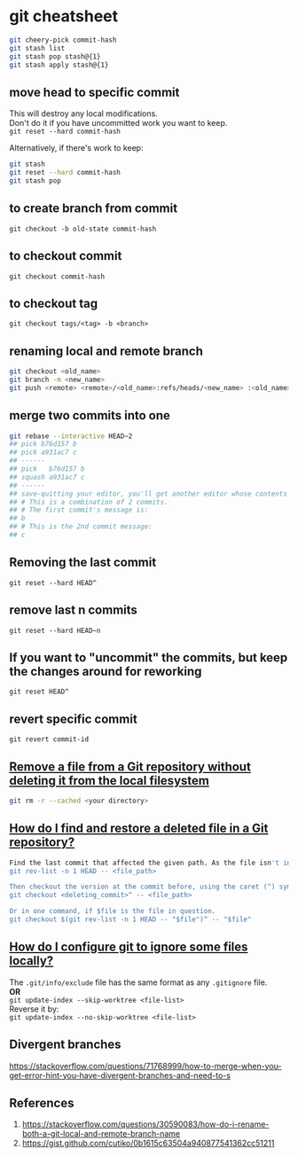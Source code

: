 # git cheatsheet

```bash
git cheery-pick commit-hash
git stash list
git stash pop stash@{1}
git stash apply stash@{1}
```

## move head to specific commit

This will destroy any local modifications.  
Don't do it if you have uncommitted work you want to keep.  
`git reset --hard commit-hash`  

Alternatively, if there's work to keep:  
```bash
git stash
git reset --hard commit-hash
git stash pop
```

## to create branch from commit

`git checkout -b old-state commit-hash`

## to checkout commit

`git checkout commit-hash`

## to checkout tag

`git checkout tags/<tag> -b <branch>`


## renaming local and remote branch

```bash
git checkout <old_name>
git branch -m <new_name>
git push <remote> <remote>/<old_name>:refs/heads/<new_name> :<old_name>
```


## merge two commits into one

```bash
git rebase --interactive HEAD~2
## pick b76d157 b
## pick a931ac7 c
## ------
## pick   b76d157 b
## squash a931ac7 c
## ------
## save-quitting your editor, you'll get another editor whose contents are
## # This is a combination of 2 commits.
## # The first commit's message is:
## b
## # This is the 2nd commit message:
## c
```

## Removing the last commit

`git reset --hard HEAD^`

## remove last n commits

`git reset --hard HEAD~n`

## If you want to "uncommit" the commits, but keep the changes around for reworking

`git reset HEAD^`

## revert specific commit

`git revert commit-id`

## [Remove a file from a Git repository without deleting it from the local filesystem](https://stackoverflow.com/questions/1143796/remove-a-file-from-a-git-repository-without-deleting-it-from-the-local-filesyste)
```bash
git rm -r --cached <your directory>
```

## [How do I find and restore a deleted file in a Git repository?](https://stackoverflow.com/questions/953481/how-do-i-find-and-restore-a-deleted-file-in-a-git-repository)
```bash
Find the last commit that affected the given path. As the file isn't in the HEAD commit, that previous commit must have deleted it.
git rev-list -n 1 HEAD -- <file_path>

Then checkout the version at the commit before, using the caret (^) symbol:
git checkout <deleting_commit>^ -- <file_path>

Or in one command, if $file is the file in question.
git checkout $(git rev-list -n 1 HEAD -- "$file")^ -- "$file"
```

## [How do I configure git to ignore some files locally?](https://stackoverflow.com/questions/1753070/how-do-i-configure-git-to-ignore-some-files-locally)

The `.git/info/exclude` file has the same format as any `.gitignore` file.  
**OR**  
`git update-index --skip-worktree <file-list>`  
Reverse it by:  
`git update-index --no-skip-worktree <file-list>`

## Divergent branches

<https://stackoverflow.com/questions/71768999/how-to-merge-when-you-get-error-hint-you-have-divergent-branches-and-need-to-s>


## References
1. https://stackoverflow.com/questions/30590083/how-do-i-rename-both-a-git-local-and-remote-branch-name
2. https://gist.github.com/cutiko/0b1615c63504a940877541362cc51211
